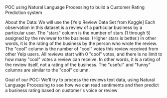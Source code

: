 POC using Natural Language Processing to build a Customer Rating Prediction system

About the Data:
We will use the [Yelp Review Data Set from Kaggle]
Each observation in this dataset is a review of a particular business by a particular user. The "stars" column is the number of stars (1 through 5) assigned by the reviewer to the business. (Higher stars is better.) In other words, it is the rating of the business by the person who wrote the review. The "cool" column is the number of "cool" votes this review received from other Yelp users.
All reviews start with 0 "cool" votes, and there is no limit to how many "cool" votes a review can receive. In other words, it is a rating of the review itself, not a rating of the business. The "useful" and "funny" columns are similar to the "cool" column.

Goal of our POC:
We'll try to process the reviews text data, using Natural Language Processing to see how we can read sentiments and then predict a business rating based on customer's voice or review
